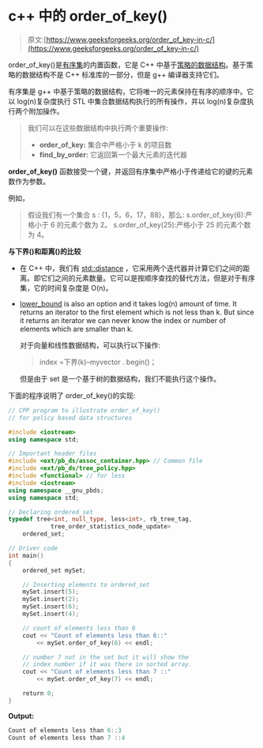 # c++ 中的 order_of_key()

> 原文:[https://www.geeksforgeeks.org/order_of_key-in-c/](https://www.geeksforgeeks.org/order_of_key-in-c/)

order_of_key()是[有序集](https://www.geeksforgeeks.org/ordered-set-gnu-c-pbds/)的内置函数，它是 C++ 中基于[策略的数据结构](https://www.geeksforgeeks.org/policy-based-data-structures-g/)。基于策略的数据结构不是 C++ 标准库的一部分，但是 g++ 编译器支持它们。

有序集是 g++ 中基于策略的数据结构，它将唯一的元素保持在有序的顺序中。它以 log(n)复杂度执行 STL 中集合数据结构执行的所有操作，并以 log(n)复杂度执行两个附加操作。

> 我们可以在这些数据结构中执行两个重要操作:
> 
> *   **order_of_key:** 集合中严格小于 k 的项目数
> *   **find_by_order:** 它返回第一个最大元素的迭代器

**order_of_key()** 函数接受一个键，并返回有序集中严格小于传递给它的键的元素数作为参数。

例如，

> 假设我们有一个集合 s : {1，5，6，17，88}，那么:
> s.order_of_key(6):严格小于 6 的元素个数为 2。
> s.order_of_key(25):严格小于 25 的元素个数为 4。

**与下界()和距离()的比较**

*   在 C++ 中，我们有 [std::distance](https://www.geeksforgeeks.org/stddistance-in-c/) ，它采用两个迭代器并计算它们之间的距离。即它们之间的元素数量。它可以是按顺序查找的替代方法，但是对于有序集，它的时间复杂度是 O(n)。
*   [lower_bound](https://www.geeksforgeeks.org/lower_bound-in-cpp/) is also an option and it takes log(n) amount of time. It returns an iterator to the first element which is not less than k. But since it returns an iterator we can never know the index or number of elements which are smaller than k.

    对于向量和线性数据结构，可以执行以下操作:

    > index =下界(k)–myvector . begin()；

    但是由于 set 是一个基于树的数据结构，我们不能执行这个操作。

下面的程序说明了 order_of_key()的实现:

```cpp
// CPP program to illustrate order_of_key()
// for policy based data structures

#include <iostream> 
using namespace std; 

// Important header files  
#include <ext/pb_ds/assoc_container.hpp> // Common file 
#include <ext/pb_ds/tree_policy.hpp> 
#include <functional> // for less 
#include <iostream> 
using namespace __gnu_pbds; 
using namespace std; 

// Declaring ordered_set
typedef tree<int, null_type, less<int>, rb_tree_tag, 
            tree_order_statistics_node_update> 
    ordered_set; 

// Driver code 
int main() 
{ 
    ordered_set mySet;

    // Inserting elements to ordered_set
    mySet.insert(5); 
    mySet.insert(2); 
    mySet.insert(6); 
    mySet.insert(4); 

    // count of elements less than 6 
    cout << "Count of elements less than 6::"
        << mySet.order_of_key(6) << endl; 

    // number 7 not in the set but it will show the 
    // index number if it was there in sorted array. 
    cout << "Count of elements less than 7 ::"
        << mySet.order_of_key(7) << endl; 

    return 0; 
} 
```

**Output:**

```cpp
Count of elements less than 6::3
Count of elements less than 7 ::4

```